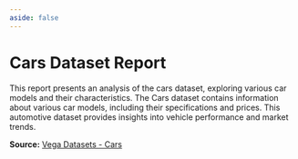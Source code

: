 ```yaml
---
aside: false
---
```


# Cars Dataset Report

This report presents an analysis of the cars dataset, exploring various car models and their characteristics. The Cars dataset contains information about various car models, including their specifications and prices. This automotive dataset provides insights into vehicle performance and market trends.

**Source:** [Vega Datasets - Cars](https://raw.githubusercontent.com/altair-viz/vega_datasets/refs/heads/master/vega_datasets/_data/cars.json)

<ReportLink src="/reports/cars/index.html" />

<ReportIframe
  src="/reports/cars/index.html"
  height="1000px"
  title="Cars Dataset Report" />